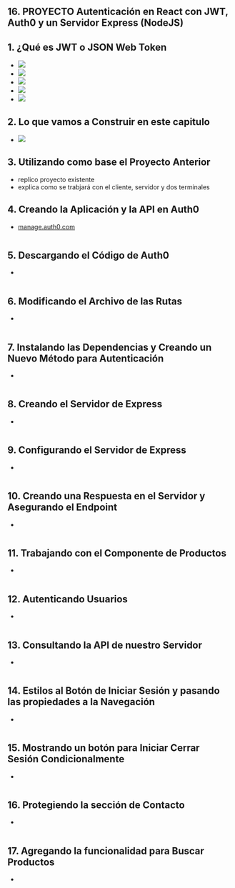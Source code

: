 ## 16. PROYECTO Autenticación en React con JWT, Auth0 y un Servidor Express (NodeJS)

## 1. ¿Qué es JWT o JSON Web Token
- ![](https://trello-attachments.s3.amazonaws.com/5d7fef6652faf333827e91c3/736x394/adc71c44aa326ed0f3580613445434cf/image.png)
- ![](https://trello-attachments.s3.amazonaws.com/5d7fef6652faf333827e91c3/741x408/a6755c32c4de83fca4e3b82d6bb92212/image.png)
- ![](https://trello-attachments.s3.amazonaws.com/5d7fef6652faf333827e91c3/914x449/bd1e0f99b6b8f24265fef8c94e41e293/image.png)
- ![](https://trello-attachments.s3.amazonaws.com/5b014dcaf4507eacfc1b4540/5d7fef6652faf333827e91c3/e9b09f45a54b97881fa47f6ec87f6d9f/image.png)
- ![](https://trello-attachments.s3.amazonaws.com/5b014dcaf4507eacfc1b4540/5d7fef6652faf333827e91c3/945a1237e7a6fd6e27c88d1b5927fca5/image.png)

## 2. Lo que vamos a Construir en este capitulo
- ![](https://trello-attachments.s3.amazonaws.com/5d7fef6652faf333827e91c3/825x797/fbe9ec07662461b95fa11823225c73f4/image.png) 

## 3. Utilizando como base el Proyecto Anterior
- replico proyecto existente
- explica como se trabjará con el cliente, servidor y dos terminales
## 4. Creando la Aplicación y la API en Auth0
- [manage.auth0.com](https://manage.auth0.com/dashboard/eu/ioedu/)

```js
```
## 5. Descargando el Código de Auth0
- 
```js
```
## 6. Modificando el Archivo de las Rutas
- 
```js
```
## 7. Instalando las Dependencias y Creando un Nuevo Método para Autenticación
- 
```js
```
## 8. Creando el Servidor de Express
- 
```js
```
## 9. Configurando el Servidor de Express
- 
```js
```
## 10. Creando una Respuesta en el Servidor y Asegurando el Endpoint
- 
```js
```
## 11. Trabajando con el Componente de Productos
- 
```js
```
## 12. Autenticando Usuarios
- 
```js
```
## 13. Consultando la API de nuestro Servidor
- 
```js
```
## 14. Estilos al Botón de Iniciar Sesión y pasando las propiedades a la Navegación
- 
```js
```
## 15. Mostrando un botón para Iniciar  Cerrar Sesión Condicionalmente
- 
```js
```
## 16. Protegiendo la sección de Contacto
- 
```js
```
## 17. Agregando la funcionalidad para Buscar Productos
- 
```js
```
